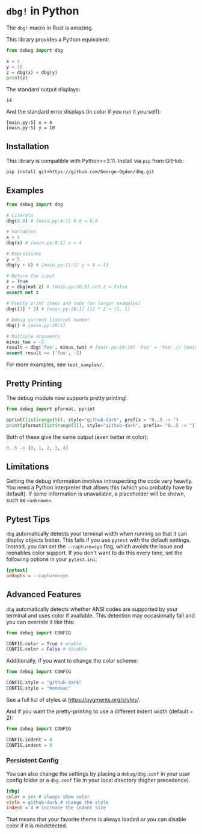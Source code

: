 # `dbg!` in Python

The `dbg!` macro in Rust is amazing.

This library provides a Python equivalent:

```python
from debug import dbg

x = 4
y = 10
z = dbg(x) + dbg(y)
print(z)
```

The standard output displays:

```
14
```

And the standard error displays (in color if you run it yourself):

```
[main.py:5] x = 4
[main.py:5] y = 10
```

## Installation

This library is compatible with Python>=3.11.
Install via `pip` from GitHub:

```bash
pip install git+https://github.com/George-Ogden/dbg.git
```

## Examples

```python
from debug import dbg

# Literals
dbg(8.0) # [main.py:4:1] 8.0 = 8.0

# Variables
x = 4
dbg(x) # [main.py:8:1] x = 4

# Expressions
y = 5
dbg(y + 8) # [main.py:11:1] y + 8 = 13

# Return the input
z = True
z = dbg(not z) # [main.py:16:5] not z = False
assert not z

# Pretty print items and code (on larger examples)
dbg([1] * 2) # [main.py:20:1] [1] * 2 = [1, 1]

# Debug current line/col number
dbg() # [main.py:20:1]

# Multiple arguments
minus_two = -2
result = dbg('Foo', minus_two) # [main.py:24:10] 'Foo' = 'Foo' // [main.py:24:10] minus_two = -2
assert result == ('Foo', -2)
```

For more examples, see `test_samples/`.

## Pretty Printing

The debug module now supports pretty printing!

```python
from debug import pformat, pprint

pprint(list(range(5)), style="github-dark", prefix = "0..5 -> ")
print(pformat(list(range(5)), style="github-dark", prefix= "0..5 -> "))
```

Both of these give the same output (even better in color):

```python
0..5 -> [0, 1, 2, 3, 4]
```

## Limitations

Getting the debug information involves introspecting the code very heavily.
You need a Python interpreter that allows this (which you probably have by default).
If some information is unavailable, a placeholder will be shown, such as `<unknown>`.

## Pytest Tips

`dbg` automatically detects your terminal width when running so that it can display objects better.
This fails if you use `pytest` with the default settings.
Instead, you can set the `--capture=sys` flag, which avoids the issue and reenables color support.
If you don't want to do this every time, set the following options in your `pytest.ini`:

```ini
[pytest]
addopts = --capture=sys
```

## Advanced Features

`dbg` automatically detects whether ANSI codes are supported by your terminal and uses color if available.
This detection may occasionally fail and you can override it like this:

```python
from debug import CONFIG

CONFIG.color = True # enable
CONFIG.color = False # disable
```

Additionally, if you want to change the color scheme:

```python
from debug import CONFIG

CONFIG.style = "github-dark"
CONFIG.style = "monokai"
```

See a full list of styles at https://pygments.org/styles/.

And if you want the pretty-printing to use a different indent width (default = 2):

```python
from debug import CONFIG

CONFIG.indent = 4
CONFIG.indent = 8
```

### Persistent Config

You can also change the settings by placing a `debug/dbg.conf` in your user config folder or a `dbg.conf` file in your local directory (higher precedence).

```ini
[dbg]
color = yes # always show color
style = github-dark # change the style
indent = 4 # increase the indent size
```

That means that your favorite theme is always loaded or you can disable color if it is misdetected.
